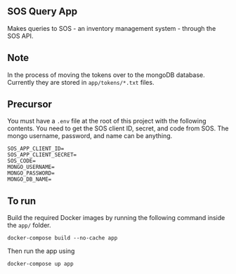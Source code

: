 ## SOS Query App
Makes queries to SOS - an inventory management system - through the SOS API.

## Note
In the process of moving the tokens over to the mongoDB database. Currently they are stored in `app/tokens/*.txt` files.

## Precursor
You must have a `.env` file at the root of this project with the following contents. You need to get the SOS client ID, secret, and code from SOS. The mongo username, password, and name can be anything.

```
SOS_APP_CLIENT_ID=
SOS_APP_CLIENT_SECRET=
SOS_CODE=
MONGO_USERNAME=
MONGO_PASSWORD=
MONGO_DB_NAME=
```

## To run
Build the required Docker images by running the following command inside the `app/` folder.

```
docker-compose build --no-cache app
```

Then run the app using

```
docker-compose up app
```